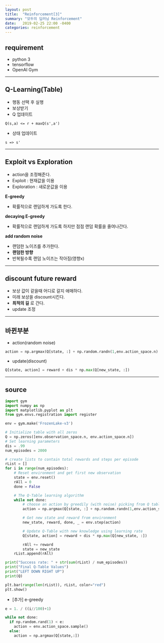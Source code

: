 ```yaml
---
layout: post
title:  "Reinforcement[3]"
summary: "모두의 딥러닝 Reinforcement"
date:   2019-02-25 22:00 -0400
categories: reinforcement
---
```


## requirement
- python 3
- tensorflow
- OpenAI Gym

---

## Q-Learning(Table)
- 행동 선택 후 실행
- 보상받기
- Q 업데이트

```
Q(s,a) <= r + maxQ(s',a')
```

- 상태 업데이트

```
s => s'
```

---

## Exploit vs Exploration
- action을 조정해준다.
- Exploit : 현재값을 이용
- Exploration : 새로운값을 이용

**E-greedy**
- 확률적으로 랜덤하게 가도록 한다.

**decaying E-greedy**
- 확률적으로 랜덤하게 가도록 하지만 점점 랜덤 확률을 줄여나간다.

**add random noise**
- 랜덤한 노이즈를 추가한다.
- **랜덤한 방향**
- 반복될수록 랜덤 노이즈는 작아짐(영향x)

---

## discount future reward
- 보상 값이 같을때 어디로 갈지 애매하다.
- 미래 보상을 discount시킨다.
- **최적의 길** 로 간다.
- update 조정

---

## 바뀐부분
- action(random noise)

```python
action = np.argmax(Q[state, :] + np.random.randn(1,env.action_space.n) / (i+1))
```

- update(discount)

```python
Q[state, action] = reward + dis * np.max(Q[new_state, :])
```

---

## source

```python
import gym
import numpy as np
import matplotlib.pyplot as plt
from gym.envs.registration import register

env = gym.make('FrozenLake-v3')

# Initialize table with all zeros
Q = np.zeros([env.observation_space.n, env.action_space.n])
# Set learning parameters
dis = .99
num_episodes = 2000

# create lists to contain total rewards and steps per episode
rList = []
for i in range(num_episodes):
    # Reset environment and get first new observation
    state = env.reset()
    rAll = 0
    done = False

    # The Q-Table learning algorithm
    while not done:
        # choose an action by greedily (with noise) picking from Q table
        action = np.argmax(Q[state, :] + np.random.randn(1,env.action_space.n) / (i+1))

        # Get new state and reward from environment
        new_state, reward, done, _ = env.step(action)

        # Update Q-Table with new knowledge using learning rate
        Q[state, action] = reward + dis * np.max(Q[new_state, :])

        rAll += reward
        state = new_state
    rList.append(rAll)

print("Success rate: " + str(sum(rList) / num_episodes))
print("Final Q-Table Values")
print("LEFT DOWN RIGHT UP")
print(Q)

plt.bar(range(len(rList)), rList, color="red")
plt.show()
```

- [추가] e-greedy

```python
e = 1. / ((i//100)+1)

while not done:
  if np.random.rand(1) < e:
    action = env.action_space.sample()
  else:
    action = np.argmax(Q[state,:])
```
